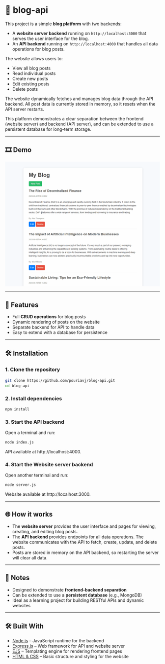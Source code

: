 # 📖 blog-api

This project is a simple **blog platform** with two backends:  

- A **website server backend** running on `http://localhost:3000` that serves the user interface for the blog.  
- An **API backend** running on `http://localhost:4000` that handles all data operations for blog posts.

The website allows users to:  

- View all blog posts  
- Read individual posts  
- Create new posts  
- Edit existing posts  
- Delete posts  

The website dynamically fetches and manages blog data through the API backend. All post data is currently stored in memory, so it resets when the API server restarts.  

This platform demonstrates a clear separation between the frontend (website server) and backend (API server), and can be extended to use a persistent database for long-term storage.

---

## 🎞️ Demo

![Blog Demo](./blogApi.gif)


---

## 🚀 Features

- Full **CRUD operations** for blog posts  
- Dynamic rendering of posts on the website  
- Separate backend for API to handle data  
- Easy to extend with a database for persistence  

---

## 🛠️ Installation

### 1. Clone the repository
```bash
git clone https://github.com/pouriavj/blog-api.git
cd blog-api
```
### 2. Install dependencies
```bash
npm install
```
### 3. Start the API backend
Open a terminal and run:
```bash
node index.js
```
API available at http://localhost:4000.
### 4. Start the Website server backend
Open another terminal and run:
```bash
node server.js
```
Website available at http://localhost:3000.

---

## 🌐 How it works

- The **website server** provides the user interface and pages for viewing, creating, and editing blog posts.  
- The **API backend** provides endpoints for all data operations. The website communicates with the API to fetch, create, update, and delete posts.  
- Posts are stored in memory on the API backend, so restarting the server will clear all data.  

---

## 🧩 Notes

- Designed to demonstrate **frontend-backend separation**  
- Can be extended to use a **persistent database** (e.g., MongoDB)  
- Ideal as a learning project for building RESTful APIs and dynamic websites

---

## 🛠️ Built With

- [Node.js](https://nodejs.org/) – JavaScript runtime for the backend  
- [Express.js](https://expressjs.com/) – Web framework for API and website server  
- [EJS](https://ejs.co/) – Templating engine for rendering frontend pages  
- [HTML & CSS](https://developer.mozilla.org/en-US/docs/Web) – Basic structure and styling for the website  



